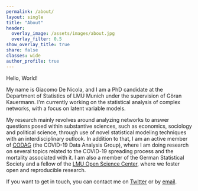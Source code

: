 ```yaml
---
permalink: /about/
layout: single
title: "About"
header:
  overlay_image: /assets/images/about.jpg
  overlay_filter: 0.5
show_overlay_title: true
share: false
classes: wide
author_profile: true  
---
```


Hello, World! 

My name is Giacomo De Nicola, and I am a PhD candidate at the Department of Statistics of LMU Munich under the supervision of Göran Kauermann. I'm currently working on the statistical analysis of complex networks, with a focus on latent variable models.<br>

My research mainly revolves around analyzing networks to answer questions posed within substantive sciences, such as economics, sociology and political science, through use of novel statistical modeling techniques with an interdisciplinary outlook. In addition to that, I am an active member of [CODAG](https://www.covid19.statistik.uni-muenchen.de/index.html) (the COVID-19 Data Analysis Group), where I am doing research on several topics related to the COVID-19 spreading process and the mortality associated with it. I am also a member of the German Statistical Society and a fellow of the [LMU Open Science Center](https://www.osc.uni-muenchen.de/members/osis/index.html), where we foster open and reproducible research.<br>

If you want to get in touch, you can contact me on [Twitter](https://twitter.com/GiacomoDeNicola) or by [email](mailto:giacomo.denicola@stat.uni-muenchen.de). 